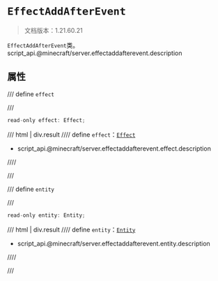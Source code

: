 # `EffectAddAfterEvent`

> 文档版本：1.21.60.21

`EffectAddAfterEvent`类。script_api.@minecraft/server.effectaddafterevent.description

## 属性

/// define
`effect`


///

```js
read-only effect: Effect;
```

/// html | div.result
//// define
`effect`：[`Effect`](./effect.md)

- script_api.@minecraft/server.effectaddafterevent.effect.description


////

///


/// define
`entity`


///

```js
read-only entity: Entity;
```

/// html | div.result
//// define
`entity`：[`Entity`](./entity.md)

- script_api.@minecraft/server.effectaddafterevent.entity.description


////

///

